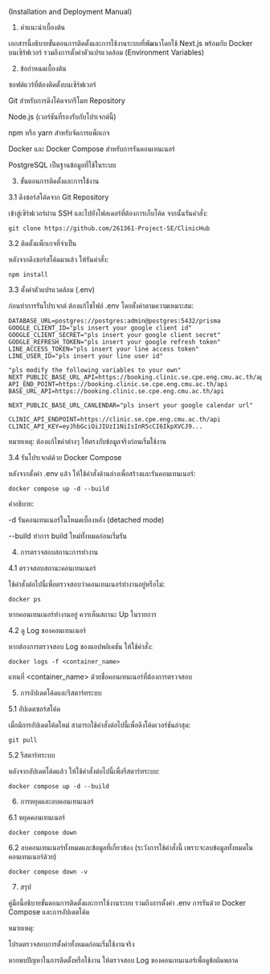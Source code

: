 (Installation and Deployment Manual)

1. คำแนะนำเบื้องต้น

เอกสารนี้อธิบายขั้นตอนการติดตั้งและการใช้งานระบบที่พัฒนาโดยใช้ Next.js พร้อมกับ Docker บนเซิร์ฟเวอร์ รวมถึงการตั้งค่าตัวแปรแวดล้อม (Environment Variables)

2. ข้อกำหนดเบื้องต้น

ซอฟต์แวร์ที่ต้องติดตั้งบนเซิร์ฟเวอร์

Git สำหรับการดึงโค้ดจากรีโมท Repository

Node.js (เวอร์ชันที่รองรับกับโปรเจกต์นี้)

npm หรือ yarn สำหรับจัดการแพ็กเกจ

Docker และ Docker Compose สำหรับการรันคอนเทนเนอร์

PostgreSQL เป็นฐานข้อมูลที่ใช้ในระบบ

3. ขั้นตอนการติดตั้งและการใช้งาน

3.1 ดึงซอร์สโค้ดจาก Git Repository

เข้าสู่เซิร์ฟเวอร์ผ่าน SSH และไปยังโฟลเดอร์ที่ต้องการเก็บโค้ด จากนั้นรันคำสั่ง:

    git clone https://github.com/261361-Project-SE/ClinicHub

3.2 ติดตั้งแพ็กเกจที่จำเป็น

หลังจากดึงซอร์สโค้ดมาแล้ว ให้รันคำสั่ง:

    npm install

3.3 ตั้งค่าตัวแปรแวดล้อม (.env)

ก่อนทำการรันโปรเจกต์ ต้องแก้ไขไฟล์ .env โดยตั้งค่าตามความเหมาะสม:

    DATABASE_URL=postgres://postgres:admin@postgres:5432/prisma
    GOOGLE_CLIENT_ID="pls insert your google client id"
    GOOGLE_CLIENT_SECRET="pls insert your google client secret"
    GOOGLE_REFRESH_TOKEN="pls insert your google refresh token"
    LINE_ACCESS_TOKEN="pls insert your line access token"
    LINE_USER_ID="pls insert your line user id"

    "pls modify the following variables to your own"
    NEXT_PUBLIC_BASE_URL_API=https://booking.clinic.se.cpe.eng.cmu.ac.th/api
    API_END_POINT=https://booking.clinic.se.cpe.eng.cmu.ac.th/api
    BASE_URL_API=https://booking.clinic.se.cpe.eng.cmu.ac.th/api

    NEXT_PUBLIC_BASE_URL_CANLENDAR="pls insert your google calendar url"

    CLINIC_API_ENDPOINT=https://clinic.se.cpe.eng.cmu.ac.th/api
    CLINIC_API_KEY=eyJhbGciOiJIUzI1NiIsInR5cCI6IkpXVCJ9...

หมายเหตุ: ต้องแก้ไขค่าต่างๆ ให้ตรงกับข้อมูลจริงก่อนเริ่มใช้งาน

3.4 รันโปรเจกต์ด้วย Docker Compose

หลังจากตั้งค่า .env แล้ว ให้ใช้คำสั่งด้านล่างเพื่อสร้างและรันคอนเทนเนอร์:

    docker compose up -d --build

คำอธิบาย:

-d รันคอนเทนเนอร์ในโหมดเบื้องหลัง (detached mode)

--build ทำการ build ใหม่ทั้งหมดก่อนเริ่มรัน

4. การตรวจสอบสถานะการทำงาน

4.1 ตรวจสอบสถานะคอนเทนเนอร์

ใช้คำสั่งต่อไปนี้เพื่อตรวจสอบว่าคอนเทนเนอร์ทำงานอยู่หรือไม่:

    docker ps

หากคอนเทนเนอร์ทำงานอยู่ ควรเห็นสถานะ Up ในรายการ

4.2 ดู Log ของคอนเทนเนอร์

หากต้องการตรวจสอบ Log ของแอปพลิเคชัน ให้ใช้คำสั่ง:

    docker logs -f <container_name>

แทนที่ <container_name> ด้วยชื่อคอนเทนเนอร์ที่ต้องการตรวจสอบ

5. การอัปเดตโค้ดและรีสตาร์ทระบบ

5.1 อัปเดตซอร์สโค้ด

เมื่อมีการอัปเดตโค้ดใหม่ สามารถใช้คำสั่งต่อไปนี้เพื่อดึงโค้ดเวอร์ชันล่าสุด:

    git pull

5.2 รีสตาร์ทระบบ

หลังจากอัปเดตโค้ดแล้ว ให้ใช้คำสั่งต่อไปนี้เพื่อรีสตาร์ทระบบ:

    docker compose up -d --build

6. การหยุดและลบคอนเทนเนอร์

6.1 หยุดคอนเทนเนอร์

    docker compose down

6.2 ลบคอนเทนเนอร์ทั้งหมดและข้อมูลที่เกี่ยวข้อง (ระวังการใช้คำสั่งนี้ เพราะจะลบข้อมูลทั้งหมดในคอนเทนเนอร์ด้วย)

    docker compose down -v

7. สรุป

คู่มือนี้อธิบายขั้นตอนการติดตั้งและการใช้งานระบบ รวมถึงการตั้งค่า .env การรันด้วย Docker Compose และการอัปเดตโค้ด

หมายเหตุ:

โปรดตรวจสอบการตั้งค่าทั้งหมดก่อนเริ่มใช้งานจริง

หากพบปัญหาในการติดตั้งหรือใช้งาน ให้ตรวจสอบ Log ของคอนเทนเนอร์เพื่อดูข้อผิดพลาด

